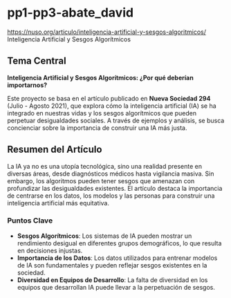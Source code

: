 # pp1-pp3-abate_david
https://nuso.org/articulo/inteligencia-artificial-y-sesgos-algoritmicos/
Inteligencia Artificial y Sesgos Algorítmicos

## Tema Central

**Inteligencia Artificial y Sesgos Algorítmicos: ¿Por qué deberían importarnos?**

Este proyecto se basa en el artículo publicado en **Nueva Sociedad 294** (Julio - Agosto 2021), que explora cómo la inteligencia artificial (IA) se ha integrado en nuestras vidas y los sesgos algorítmicos que pueden perpetuar desigualdades sociales. A través de ejemplos y análisis, se busca concienciar sobre la importancia de construir una IA más justa.

## Resumen del Artículo

La IA ya no es una utopía tecnológica, sino una realidad presente en diversas áreas, desde diagnósticos médicos hasta vigilancia masiva. Sin embargo, los algoritmos pueden tener sesgos que amenazan con profundizar las desigualdades existentes. El artículo destaca la 
importancia de centrarse en los datos, los modelos y las personas para construir una inteligencia artificial más equitativa.

### Puntos Clave

- **Sesgos Algorítmicos**: Los sistemas de IA pueden mostrar un rendimiento desigual en diferentes grupos demográficos, lo que resulta en decisiones injustas.
- **Importancia de los Datos**: Los datos utilizados para entrenar modelos de IA son fundamentales y pueden reflejar sesgos existentes en la sociedad.
- **Diversidad en Equipos de Desarrollo**: La falta de diversidad en los equipos que desarrollan IA puede llevar a la perpetuación de sesgos.
